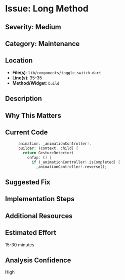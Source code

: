 # Issue: Long Method

## Severity: Medium

## Category: Maintenance

## Location
- **File(s)**: `lib/components/toggle_switch.dart`
- **Line(s)**: 35-35
- **Method/Widget**: `build`

## Description


## Why This Matters


## Current Code
```dart
      animation: _animationController!,
      builder: (context, child) {
        return GestureDetector(
          onTap: () {
            if (_animationController!.isCompleted) {
              _animationController!.reverse();
```

## Suggested Fix


## Implementation Steps


## Additional Resources


## Estimated Effort
15-30 minutes

## Analysis Confidence
High
